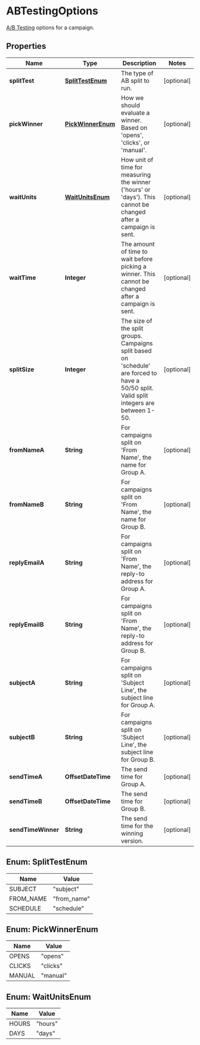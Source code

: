

# ABTestingOptions

[A/B Testing](https://mailchimp.com/help/about-ab-testing-campaigns/) options for a campaign.

## Properties

| Name | Type | Description | Notes |
|------------ | ------------- | ------------- | -------------|
|**splitTest** | [**SplitTestEnum**](#SplitTestEnum) | The type of AB split to run. |  [optional] |
|**pickWinner** | [**PickWinnerEnum**](#PickWinnerEnum) | How we should evaluate a winner. Based on &#39;opens&#39;, &#39;clicks&#39;, or &#39;manual&#39;. |  [optional] |
|**waitUnits** | [**WaitUnitsEnum**](#WaitUnitsEnum) | How unit of time for measuring the winner (&#39;hours&#39; or &#39;days&#39;). This cannot be changed after a campaign is sent. |  [optional] |
|**waitTime** | **Integer** | The amount of time to wait before picking a winner. This cannot be changed after a campaign is sent. |  [optional] |
|**splitSize** | **Integer** | The size of the split groups. Campaigns split based on &#39;schedule&#39; are forced to have a 50/50 split. Valid split integers are between 1-50. |  [optional] |
|**fromNameA** | **String** | For campaigns split on &#39;From Name&#39;, the name for Group A. |  [optional] |
|**fromNameB** | **String** | For campaigns split on &#39;From Name&#39;, the name for Group B. |  [optional] |
|**replyEmailA** | **String** | For campaigns split on &#39;From Name&#39;, the reply-to address for Group A. |  [optional] |
|**replyEmailB** | **String** | For campaigns split on &#39;From Name&#39;, the reply-to address for Group B. |  [optional] |
|**subjectA** | **String** | For campaigns split on &#39;Subject Line&#39;, the subject line for Group A. |  [optional] |
|**subjectB** | **String** | For campaigns split on &#39;Subject Line&#39;, the subject line for Group B. |  [optional] |
|**sendTimeA** | **OffsetDateTime** | The send time for Group A. |  [optional] |
|**sendTimeB** | **OffsetDateTime** | The send time for Group B. |  [optional] |
|**sendTimeWinner** | **String** | The send time for the winning version. |  [optional] |



## Enum: SplitTestEnum

| Name | Value |
|---- | -----|
| SUBJECT | &quot;subject&quot; |
| FROM_NAME | &quot;from_name&quot; |
| SCHEDULE | &quot;schedule&quot; |



## Enum: PickWinnerEnum

| Name | Value |
|---- | -----|
| OPENS | &quot;opens&quot; |
| CLICKS | &quot;clicks&quot; |
| MANUAL | &quot;manual&quot; |



## Enum: WaitUnitsEnum

| Name | Value |
|---- | -----|
| HOURS | &quot;hours&quot; |
| DAYS | &quot;days&quot; |



